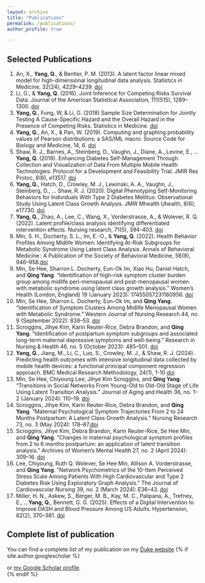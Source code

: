 ```yaml
---
layout: archive
title: "Publications"
permalink: /publications/
author_profile: true

---
```

Selected Publications
-----

1.	An, X., **Yang, Q.**, & Bentler, P. M. (2013). A latent factor linear mixed model for high-dimensional longitudinal data analysis. Statistics in Medicine, 32(24), 4229–4239. [doi](https://doi.org/10.1002/sim.5825) 
2.	Li, G., & **Yang, Q.** (2016). Joint Inference for Competing Risks Survival Data. Journal of the American Statistical Association, 111(515), 1289–1300. [doi](https://doi.org/10.1080/01621459.2015.1093942)
3.	**Yang, Q.**, Fung, W, & Li, G. (2018) Sample Size Determination for Jointly Testing A Cause-Specific Hazard and the Overall Hazard in the Presence of Competing Risks. Statistics in Medicine. [doi](https://pmc.ncbi.nlm.nih.gov/articles/PMC6148356/)
4.	**Yang, Q.**, An, X., & Pan, W. (2019). Computing and graphing probability values of Pearson distributions: a SAS/IML macro. Source Code for Biology and Medicine, 14, 6. [doi](https://doi.org/10.1186/s13029-019-0076-2) 
5.  Shaw, R. J., Barnes, A., Steinberg, D., Vaughn, J., Diane, A., Levine, E., … **Yang, Q.** (2019). Enhancing Diabetes Self-Management Through Collection and Visualization of Data From Multiple Mobile Health Technologies: Protocol for a Development and Feasibility Trial. JMIR Res Protoc, 8(6), e13517. [doi](https://doi.org/10.2196/13517) 
6.	**Yang, Q.**, Hatch, D., Crowley, M. J., Lewinski, A. A., Vaughn, J., Steinberg, D., … Shaw, R. J. (2020). Digital Phenotyping Self-Monitoring Behaviors for Individuals With Type 2 Diabetes Mellitus: Observational Study Using Latent Class Growth Analysis. JMIR Mhealth Uhealth, 8(6), e17730. [doi](https://doi.org/10.2196/17730)  
7.	**Yang, Q.**, Zhao, A., Lee, C., Wang, X., Vorderstrasse, A., & Wolever, R. Q. (2022). Latent profile/class analysis identifying differentiated intervention effects. Nursing research, 71(5), 394-403. [doi](https://doi.org/10.1097/NNR.0000000000000597) 
8. Min, S. H., Docherty, S. L., Im, E.-O., & **Yang, Q.** (2022). Health Behavior Profiles Among Midlife Women: Identifying At-Risk Subgroups for Metabolic Syndrome Using Latent Class Analysis. Annals of Behavioral Medicine : A Publication of the Society of Behavioral Medicine, 56(9), 946–958.[doi](https://doi.org/10.1093/abm/kaac003)
9. Min, Se Hee, Sharron L. Docherty, Eun-Ok Im, Xiao Hu, Daniel Hatch, and **Qing Yang**. “Identification of high-risk symptom cluster burden group among midlife peri-menopausal and post-menopausal women with metabolic syndrome using latent class growth analysis.” Women’s Health (London, England) 19 (January 2023): 17455057231160956. [doi](https://doi.org/10.1177/17455057231160955)
10. Min, Se Hee, Sharron L. Docherty, Eun-Ok Im, and **Qing Yang**. “Identification of Symptom Clusters Among Midlife Menopausal Women with Metabolic Syndrome.” Western Journal of Nursing Research 44, no. 9 (September 2022): 838–53. [doi](https://doi.org/10.1177/01939459211018824)
11. Scroggins, Jihye Kim, Karin Reuter-Rice, Debra Brandon, and **Qing Yang**. “Identification of postpartum symptom subgroups and associated long-term maternal depressive symptoms and well-being.” Research in Nursing & Health 46, no. 5 (October 2023): 485–501. [doi](https://doi.org/10.1002/nur.22336)
12.	**Yang, Q.**, Jiang, M., Li, C., Luo, S., Crowley, M. J., & Shaw, R. J. (2024). Predicting health outcomes with intensive longitudinal data collected by mobile health devices: a functional principal component regression approach. BMC Medical Research Methodology, 24(1), 1-10 [doi](https://bmcmedresmethodol.biomedcentral.com/articles/10.1186/s12874-024-02193-7)
13. Min, Se Hee, Chiyoung Lee, Jihye Kim Scroggins, and **Qing Yang**. “Transitions in Social Networks From Young-Old to Old-Old Stage of Life Using Latent Transition Analysis.” Journal of Aging and Health 36, no. 1–2 (January 2024): 110–19. [doi](https://doi.org/10.1177/08982643231177400)
14. Scroggins, Jihye Kim, Karin Reuter-Rice, Debra Brandon, and **Qing Yang**. “Maternal Psychological Symptom Trajectories From 2 to 24 Months Postpartum: A Latent Class Growth Analysis.” Nursing Research 73, no. 3 (May 2024): 178–87.[doi](https://doi.org/10.1097/nnr.0000000000000713)
15. Scroggins, Jihye Kim, Debra Brandon, Karin Reuter-Rice, Se Hee Min, and **Qing Yang**. “Changes in maternal psychological symptom profiles from 2 to 6 months postpartum: an application of latent transition analysis.” Archives of Women’s Mental Health 27, no. 2 (April 2024): 309–16. [doi](https://doi.org/10.1007/s00737-023-01407-z)
16. Lee, Chiyoung, Ruth Q. Wolever, Se Hee Min, Allison A. Vorderstrasse, and **Qing Yang**. “Network Psychometrics of the 10-Item Perceived Stress Scale Among Patients With High Cardiovascular and Type 2 Diabetes Risk Using Exploratory Graph Analysis.” The Journal of Cardiovascular Nursing 39, no. 2 (March 2024): E36–43. [doi](https://doi.org/10.1097/jcn.0000000000000996)
17.  Miller, H. N., Askew, S., Berger, M. B., Kay, M. C., Palipana, A., Trefney, E., …**Yang, Q.**, Bennett, G. G. (2025). Effects of a Digital Intervention to Improve DASH and Blood Pressure Among US Adults. Hypertension, 82(2), 370–381. [doi](https://doi.org/10.1161/HYPERTENSIONAHA.124.23887)



Complete list of publication
-----
You can find a complete list of my publication on my [Duke website](https://sites.duke.edu/qingyang/publication/) 
{% if site.author.googlescholar %}
  <div class="wordwrap">or <a href="{{site.author.googlescholar}}">my Google Scholar profile</a>.</div>
{% endif %}

